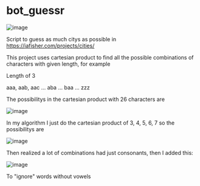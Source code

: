 # bot_guessr

![image](https://user-images.githubusercontent.com/53209906/167951345-26b8c6b9-2f38-4280-84f4-a2e1a273444a.png)

Script to guess as much citys as possible in https://iafisher.com/projects/cities/

This project uses cartesian product to find all the possible combinations of characters with given length, for example

Length of 3 

aaa, aab, aac ... aba ... baa ... zzz

The possibilitys in the cartesian product with 26 characters are

![image](https://user-images.githubusercontent.com/53209906/167965662-596bf6a3-d578-4e95-b637-2cffaa9bc2d3.png)

In my algorithm I just do the cartesian product of 3, 4, 5, 6, 7 so the possibilitys are

![image](https://user-images.githubusercontent.com/53209906/167966077-465f7d3d-c42c-44e7-b508-6046221027c3.png)

Then realized a lot of combinations had just consonants, then I added this:

![image](https://user-images.githubusercontent.com/53209906/167966366-1c80d07b-1097-4482-b102-5b6ebd1af58c.png)

To "ignore" words without vowels
